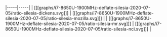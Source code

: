 |-----|-----|
| [[[graphs/i7-8650U-1900MHz-deflate-silesia-2020-07-05/ratio-silesia-dickens.svg]]] | [[[graphs/i7-8650U-1900MHz-deflate-silesia-2020-07-05/ratio-silesia-mozilla.svg]]] |
| [[[graphs/i7-8650U-1900MHz-deflate-silesia-2020-07-05/ratio-silesia-mr.svg]]] | [[[graphs/i7-8650U-1900MHz-deflate-silesia-2020-07-05/ratio-silesia-nci.svg]]] |
